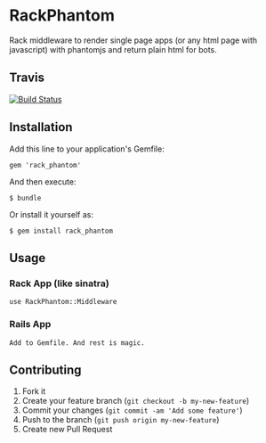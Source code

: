 # RackPhantom

Rack middleware to render single page apps (or any html page with javascript) with phantomjs and return plain html for bots.

## Travis

[![Build Status](https://travis-ci.org/selvakn/rack_phantom.png)](https://travis-ci.org/selvakn/rack_phantom)

## Installation

Add this line to your application's Gemfile:

    gem 'rack_phantom'

And then execute:

    $ bundle

Or install it yourself as:

    $ gem install rack_phantom

## Usage

### Rack App (like sinatra)
    use RackPhantom::Middleware
    
### Rails App
    Add to Gemfile. And rest is magic.


## Contributing

1. Fork it
2. Create your feature branch (`git checkout -b my-new-feature`)
3. Commit your changes (`git commit -am 'Add some feature'`)
4. Push to the branch (`git push origin my-new-feature`)
5. Create new Pull Request
